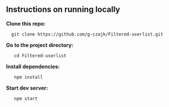 ## Instructions on running locally

**Clone this repo:**

```
  git clone https://github.com/g-czajk/Filtered-userlist.git
```

**Go to the project directory:**

```
   cd Filtered-userlist
```

**Install dependencies:**

```
   npm install
```

**Start dev server:**

```
   npm start
```
